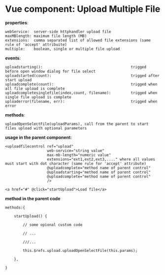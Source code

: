 # Vue component: Upload Multiple File

**properties**:    

    webService:  server-side httphandler upload file       
    maxMBlength: maximum file length (MB)      
    extensions:  comma separated list of allowed file extensions (same rule of 'accept' attribuite)      
    multiple:    boolean, single or multiple file upload    
      
**events**:  

    uploadstarting():                                        trigged before open window dialog for file select       
    uploadstarted(count):                                    trigged after start upload       
    uploadcomplete(count):                                   trigged when all file upload is complete       
    uploadcompletesinglefile(index,count, filename):         trigged when single file upload is complete   
    uploaderror(filename, err):                              trigged when error   
    
    
**methods**:   

    uploadOpenSelectFile(uploadParams), call from the parent to start files upload with optional parameters
    
    
**usage in the parent component**:   

    <uploadfilecontrol ref="upload"        
                       web-service="string value"                           
                       max-mb-length="numeric value"                           
                       extensions="ext1,ext2,ext3,...." where all values must start with dot character (same rule for 'accept' attribute)                          
                       @uploadcomplete="method name of parent control"                          
                       @uploadstarting="method name of parent control"                          
                       @uploadcomplete="method name of parent control"                          
                       />                          
                       
    <a href="#" @click="startUpload">Load file</a>
    
    
**method in the parent code**

    methods:{
    
        startUpload() {
        
            // some opional custom code
            
            // ...
            
            ///...
            
            this.$refs.upload.uploadOpenSelectFile(this.params);
            
        },
        
    }
    
